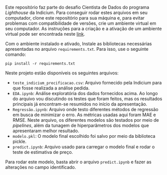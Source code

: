 Este repositório faz parte do desafio Cientista de Dados do programa _Lighthouse_ da Indicium. Para conseguir rodar estes arquivos em seu computador, clone este repositório para sua máquina e, para evitar problemas com compatibilidade de versões, crie um ambiente virtual em seu computador. As instruções para a criação e a ativação de um ambiente virtual pode ser encontrada neste [link](https://docs.python.org/pt-br/3/library/venv.html).

Com o ambiente instalado e ativado, Instale as bibliotecas necessárias apresentadas no arquivo `requirements.txt`. Para isso, use o seguinte comando:

`pip install -r requirements.txt`

Neste projeto estão disponíveis os seguintes arquivos:

* `teste_indicium_precificacao.csv`: Arquivo fornecido pela Indicium para que fosse realizada a análise pedida. 
* `EDA.ipynb`: Análise exploratória dos dados fornecidos acima. Ao longo do arquivo vou discutindo os testes que foram feitos, mas os resultados principais já encontram-se resumidos no início da apresentação. 
* `Regressão.ipynb`: Arquivo onde testo diferentes métodos de regressão em busca de minimizar o erro. As métricas usadas aqui foram MAE e RMSE.  Neste arquivo, os diferentes modelos são testados por meio de _pipelines_, além da tunagem de hiperparâmetros dos modelos que apresentaram melhor resultado. 
*  `modelo.pkl`: O modelo final escolhido foi salvo por meio da biblioteca pickle.
*  `predict.ipynb`: Arquivo usado para carregar o modelo final e rodar o teste de estimativa de preço. 

Para rodar este modelo, basta abrir o arquivo `predict.ipynb` e fazer as alterações no campo identificado. 

